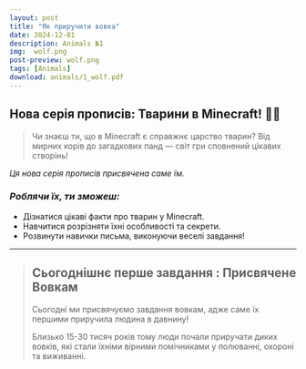 ```yaml
---
layout: post
title: "Як приручити вовка"
date: 2024-12-01
description: Animals №1 
img:  wolf.png
post-preview: wolf.png
tags: [Animals]
download: animals/1_wolf.pdf
---
```


## Нова серія прописів: Тварини в Minecraft! 🐾✨

> Чи знаєш ти, що в Minecraft є справжнє царство тварин? Від мирних корів до загадкових панд — світ гри сповнений цікавих створінь!

_Ця нова серія прописів присвячена саме їм._

### _Роблячи їх, ти зможеш:_

- Дізнатися цікаві факти про тварин у Minecraft.
- Навчитися розрізняти їхні особливості та секрети.
- Розвинути навички письма, виконуючи веселі завдання!


[//]: @ (Сьогоднішнє перше завдання присвячене вовкам 🐺, адже саме їх першими приручила людина в давнину.)

[//]: # (Це сталося приблизно 15-30 тисяч років тому, коли люди почали приручати диких вовків для допомоги у полюванні, охороні та спільному виживанні.)

---

> ## Сьогоднішнє перше завдання : **Присвячене Вовкам** 
>
> Сьогодні ми присвячуємо завдання вовкам, адже саме їх першими приручила людина в давнину!  
>
> Близько 15-30 тисяч років тому люди почали приручати диких вовків, які стали їхніми вірними помічниками у полюванні, охороні та виживанні.  



